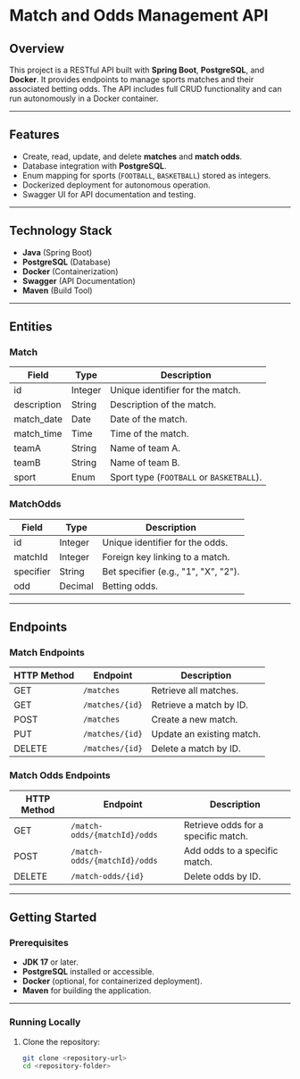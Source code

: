 # Match and Odds Management API

## **Overview**
This project is a RESTful API built with **Spring Boot**, **PostgreSQL**, and **Docker**. It provides endpoints to manage sports matches and their associated betting odds. The API includes full CRUD functionality and can run autonomously in a Docker container.

---

## **Features**
- Create, read, update, and delete **matches** and **match odds**.
- Database integration with **PostgreSQL**.
- Enum mapping for sports (`FOOTBALL`, `BASKETBALL`) stored as integers.
- Dockerized deployment for autonomous operation.
- Swagger UI for API documentation and testing.

---

## **Technology Stack**
- **Java** (Spring Boot)
- **PostgreSQL** (Database)
- **Docker** (Containerization)
- **Swagger** (API Documentation)
- **Maven** (Build Tool)

---

## **Entities**
### **Match**
| Field         | Type     | Description                          |
|---------------|----------|--------------------------------------|
| id            | Integer  | Unique identifier for the match.     |
| description   | String   | Description of the match.            |
| match_date    | Date     | Date of the match.                   |
| match_time    | Time     | Time of the match.                   |
| teamA         | String   | Name of team A.                      |
| teamB         | String   | Name of team B.                      |
| sport         | Enum     | Sport type (`FOOTBALL` or `BASKETBALL`). |

### **MatchOdds**
| Field         | Type     | Description                          |
|---------------|----------|--------------------------------------|
| id            | Integer  | Unique identifier for the odds.      |
| matchId       | Integer  | Foreign key linking to a match.      |
| specifier     | String   | Bet specifier (e.g., "1", "X", "2"). |
| odd           | Decimal  | Betting odds.                        |

---

## **Endpoints**
### Match Endpoints
| HTTP Method | Endpoint         | Description                           |
|-------------|------------------|---------------------------------------|
| GET         | `/matches`       | Retrieve all matches.                 |
| GET         | `/matches/{id}`  | Retrieve a match by ID.               |
| POST        | `/matches`       | Create a new match.                   |
| PUT         | `/matches/{id}`  | Update an existing match.             |
| DELETE      | `/matches/{id}`  | Delete a match by ID.                 |

### Match Odds Endpoints
| HTTP Method | Endpoint                      | Description                           |
|-------------|-------------------------------|---------------------------------------|
| GET         | `/match-odds/{matchId}/odds`  | Retrieve odds for a specific match.   |
| POST        | `/match-odds/{matchId}/odds`  | Add odds to a specific match.         |
| DELETE      | `/match-odds/{id}`            | Delete odds by ID.                    |

---

## **Getting Started**
### **Prerequisites**
- **JDK 17** or later.
- **PostgreSQL** installed or accessible.
- **Docker** (optional, for containerized deployment).
- **Maven** for building the application.

---

### **Running Locally**
1. Clone the repository:
   ```bash
   git clone <repository-url>
   cd <repository-folder>
